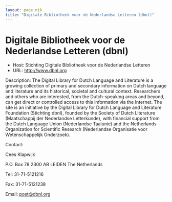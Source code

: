 ```yaml
---
layout: page.njk
title: "Digitale Bibliotheek voor de Nederlandse Letteren (dbnl)"
---
```

# Digitale Bibliotheek voor de Nederlandse Letteren (dbnl)




* Host: Stichting Digitale Bibliotheek voor de Nederlandse Letteren
* URL: <http://www.dbnl.org>



Description:
 The Digital Library for Dutch Language and Literature is a growing collection of primary
 and secondary information on Dutch language and literature and its historical, societal
 and cultural context. Researchers and others who are interested, from the Dutch-speaking
 areas and beyond, can get direct or controlled access to this information via the
 Internet. The site is an initiative by the Digital Library for Dutch Language and
 Literature Foundation (Stichting dbnl), founded by the Society of Dutch Literature
 (Maatschappij der Nederlandse Letterkunde), with financial support from the Dutch
 Language Union (Nederlandse Taalunie) and the Netherlands Organization for Scientific
 Research (Nederlandse Organisatie voor Wetenschappelijk Onderzoek).
 
 
 
 
 



Contact: 



Cees Klapwijk


P.O. Box 78
 2300 AB LEIDEN
 The Netherlands


Tel: 31-71-5121216


Fax: 31-71-5121238


Email: [post@dbnl.org](mailto:post@dbnl.org)





